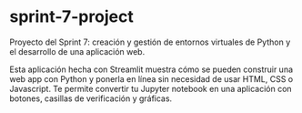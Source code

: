 # sprint-7-project
Proyecto del Sprint 7: creación y gestión de entornos virtuales de Python y el desarrollo de una aplicación web.

Esta aplicación hecha con Streamlit muestra cómo se pueden construir una web app con Python y ponerla en línea sin necesidad de usar HTML, CSS o Javascript. Te permite convertir tu Jupyter notebook en una aplicación con botones, casillas de verificación y gráficas.

